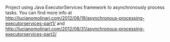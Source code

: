 Project using Java ExecutorServices framework to asynchronously process tasks. You can find more info at
http://lucianomolinari.com/2012/08/19/asynchronous-processing-executorservices-part1/ and
http://lucianomolinari.com/2012/08/31/asynchronous-processing-executorservices-part2/
